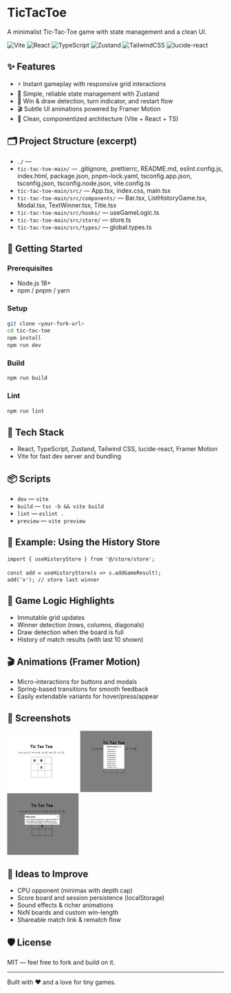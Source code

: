 # TicTacToe

A minimalist Tic‑Tac‑Toe game with state management and a clean UI.

![Vite](https://img.shields.io/badge/Vite-7.1.7-646CFF) ![React](https://img.shields.io/badge/React-19.1.1-61DAFB) ![TypeScript](https://img.shields.io/badge/TypeScript-5.9.3-3178C6) ![Zustand](https://img.shields.io/badge/Zustand-5.0.8-4B5563) ![TailwindCSS](https://img.shields.io/badge/TailwindCSS-4.1.16-38BDF8) ![lucide-react](https://img.shields.io/badge/lucide-react-0.546.0-0EA5E9)

## ✨ Features
- ⚡ Instant gameplay with responsive grid interactions
- 🧠 Simple, reliable state management with Zustand
- 🎯 Win & draw detection, turn indicator, and restart flow
- 🎬 Subtle UI animations powered by Framer Motion
- 🧩 Clean, componentized architecture (Vite + React + TS)

## 🗂️ Project Structure (excerpt)
- `./` —
- `tic-tac-toe-main/` — .gitignore, .prettierrc, README.md, eslint.config.js, index.html, package.json, pnpm-lock.yaml, tsconfig.app.json, tsconfig.json, tsconfig.node.json, vite.config.ts
- `tic-tac-toe-main/src/` — App.tsx, index.css, main.tsx
- `tic-tac-toe-main/src/components/` — Bar.tsx, ListHistoryGame.tsx, Modal.tsx, TextWinner.tsx, Title.tsx
- `tic-tac-toe-main/src/hooks/` — useGameLogic.ts
- `tic-tac-toe-main/src/store/` — store.ts
- `tic-tac-toe-main/src/types/` — global.types.ts

## 🚀 Getting Started

### Prerequisites
- Node.js 18+
- npm / pnpm / yarn

### Setup
```bash
git clone <your-fork-url>
cd tic-tac-toe
npm install
npm run dev
```

### Build
```bash
npm run build
```

### Lint
```bash
npm run lint
```

## 🧩 Tech Stack
- React, TypeScript, Zustand, Tailwind CSS, lucide-react, Framer Motion
- Vite for fast dev server and bundling

## 📦 Scripts
- `dev` — `vite`
- `build` — `tsc -b && vite build`
- `lint` — `eslint .`
- `preview` — `vite preview`

## 🔌 Example: Using the History Store
```tsx
import { useHistoryStore } from '@/store/store';

const add = useHistoryStore(s => s.addGameResult);
add('x'); // store last winner
```

## 🧠 Game Logic Highlights
- Immutable grid updates
- Winner detection (rows, columns, diagonals)
- Draw detection when the board is full
- History of match results (with last 10 shown)

## 🎬 Animations (Framer Motion)
- Micro-interactions for buttons and modals
- Spring-based transitions for smooth feedback
- Easily extendable variants for hover/press/appear

## 📸 Screenshots
<p>
  <img alt="Main screen" src="src/assets/main.png" width="33%" />
  <img alt="History panel" src="src/assets/history.png" width="33%" />
  <img alt="Rules screen" src="src/assets/rules.png" width="33%" />
</p>

## 🧪 Ideas to Improve
- CPU opponent (minimax with depth cap)
- Score board and session persistence (localStorage)
- Sound effects & richer animations
- NxN boards and custom win-length
- Shareable match link & rematch flow

## 🛡️ License
MIT — feel free to fork and build on it.

---

Built with ❤️ and a love for tiny games.
